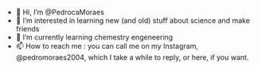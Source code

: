 - 👋 Hi, I’m @PedrocaMoraes
- 👀 I’m interested in learning new (and old) stuff about science and make friends
- 🌱 I’m currently learning chemestry engeneering
- 📫 How to reach me : you can call me on my Instagram, @pedromoraes2004, which I take a while to reply, or here, if you want.

<!---
PedrocaMoraes/PedrocaMoraes is a ✨ special ✨ repository because its `README.md` (this file) appears on your GitHub profile.
You can click the Preview link to take a look at your changes.
--->
